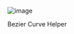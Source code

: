 ![image](https://github.com/BatuhanTekin/BezierCruveHelper/assets/50333420/5d322181-7a68-413c-bdc8-e0805bfd9264)

Bezier Curve Helper
